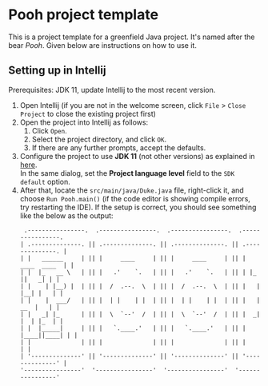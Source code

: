 # Pooh project template

This is a project template for a greenfield Java project. It's named after the bear _Pooh_. Given below are instructions on how to use it.

## Setting up in Intellij

Prerequisites: JDK 11, update Intellij to the most recent version.

1. Open Intellij (if you are not in the welcome screen, click `File` > `Close Project` to close the existing project first)
1. Open the project into Intellij as follows:
   1. Click `Open`.
   1. Select the project directory, and click `OK`.
   1. If there are any further prompts, accept the defaults.
1. Configure the project to use **JDK 11** (not other versions) as explained in [here](https://www.jetbrains.com/help/idea/sdk.html#set-up-jdk).<br>
   In the same dialog, set the **Project language level** field to the `SDK default` option.
3. After that, locate the `src/main/java/Duke.java` file, right-click it, and choose `Run Pooh.main()` (if the code editor is showing compile errors, try restarting the IDE). If the setup is correct, you should see something like the below as the output:
   ```
    .----------------.  .----------------.  .----------------.  .----------------. 
   | .--------------. || .--------------. || .--------------. || .--------------. |
   | |   ______     | || |     ____     | || |     ____     | || |  ____  ____  | |
   | |  |_   __ \   | || |   .'    `.   | || |   .'    `.   | || | |_   ||   _| | |
   | |    | |__) |  | || |  /  .--.  \  | || |  /  .--.  \  | || |   | |__| |   | |
   | |    |  ___/   | || |  | |    | |  | || |  | |    | |  | || |   |  __  |   | |
   | |   _| |_      | || |  \  `--'  /  | || |  \  `--'  /  | || |  _| |  | |_  | |
   | |  |_____|     | || |   `.____.'   | || |   `.____.'   | || | |____||____| | |
   | |              | || |              | || |              | || |              | |
   | '--------------' || '--------------' || '--------------' || '--------------' |
   '----------------'  '----------------'  '----------------'  '----------------'
   ```
